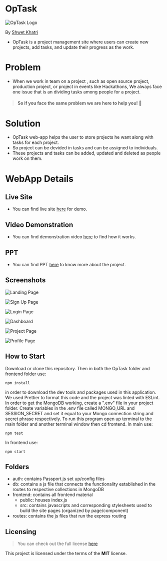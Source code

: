 # OpTask

![OpTask Logo](/frontend/src/Images/OpTask.png)

By [Shwet Khatri](https://github.com/ShwetKhatri2001) 

- OpTask is a project management site where users can create new projects, add tasks, and update their progress as the work. 

# Problem
- When we work in team on a project , such as  open source project, production project, or project in events like Hackathons, We always face one issue that is an dividing tasks among people for a project. 

 >  #### So if you face the same problem we are here to help you! 🤩


# Solution

- OpTask web-app helps the user to store projects he want along with tasks for each project.
- So project can be devided in tasks and can be assigned to individuals.
- These projects and tasks can be added, updated and deleted as people work on them.

# WebApp Details

## Live Site  
- You can find live site [here](http://optasks.herokuapp.com/) for demo.
## Video Demonstration  
- You can find demonstration video [here](https://vimeo.com/568019065) to find how it works.
## PPT  
- You can find PPT [here](https://www.slideshare.net/ShwetKhatri1/optask) to know more about the project.

## Screenshots

![Landing Page](/frontend/src/Images/landing.png)

![Sign Up Page](/frontend/src/Images/register.png)

![Login Page](/frontend/src/Images/login.png)

![Dashboard](/frontend/src/Images/dashboard.png)

![Project Page](/frontend/src/Images/profile.png)

![Profile Page](/frontend/src/Images/project.png)


## How to Start

Download or clone this repository. Then in both the OpTask folder and frontend folder use:

```
npm install
```

in order to download the dev tools and packages used in this application. We used Prettier to format this code and the project was linted with ESLint.
In order to get the MongoDB working, create a ".env" file in your project folder. Create variables in the .env file called MONGO_URL and SESSION_SECRET and set it equal to your Mongo connection string and secret phrase respectively. To run this program open up terminal to the main folder and another terminal window then cd frontend.
In main use:

```
npm test
```

In frontend use:

```
npm start
```

## Folders

- auth: contains Passport.js set up/config files
- db: contains a js file that connects the functionality established in the routes to respective collections in MongoDB
- frontend: contains all frontend material
  - public: houses index.js
  - src: contains javascripts and corresponding stylesheets used to build the site pages (organized by page/component)
- routes: contains the js files that run the express routing

## Licensing

> You can check out the full license [here](/LICENSE)

This project is licensed under the terms of the **MIT** license.

